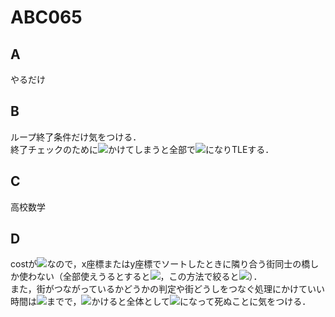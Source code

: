 # ABC065

## A
やるだけ

## B
ループ終了条件だけ気をつける．  
終了チェックのために<img src="https://latex.codecogs.com/gif.latex?\mathcal{O}(N)" />かけてしまうと全部で<img src="https://latex.codecogs.com/gif.latex?\mathcal{O}(N^2)" />になりTLEする．

## C
高校数学

## D
costが<img src="https://latex.codecogs.com/gif.latex?\min(|x[a] - x[b]|, |y[a] - y[b]|)" />なので，x座標またはy座標でソートしたときに隣り合う街同士の橋しか使わない（全部使えうるとすると<img src="https://latex.codecogs.com/gif.latex?\mathcal{O}(N^2)" />，この方法で絞ると<img src="https://latex.codecogs.com/gif.latex?\mathcal{O}(N\log N)" />）．  
また，街がつながっているかどうかの判定や街どうしをつなぐ処理にかけていい時間は<img src="https://latex.codecogs.com/gif.latex?\mathcal{O}(\log N)" />までで，<img src="https://latex.codecogs.com/gif.latex?\mathcal{O}(N)" />かけると全体として<img src="https://latex.codecogs.com/gif.latex?\mathcal{O}(N^2)" />になって死ぬことに気をつける．
